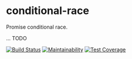# conditional-race

Promise conditional race.

... TODO

[![Build Status](https://travis-ci.org/rodrigogs/conditional-race.svg?branch=master)](https://travis-ci.org/rodrigogs/conditional-race)
[![Maintainability](https://api.codeclimate.com/v1/badges/daa916d68e2291a6352a/maintainability)](https://codeclimate.com/github/rodrigogs/conditional-race/maintainability)
[![Test Coverage](https://api.codeclimate.com/v1/badges/daa916d68e2291a6352a/test_coverage)](https://codeclimate.com/github/rodrigogs/conditional-race/test_coverage)

